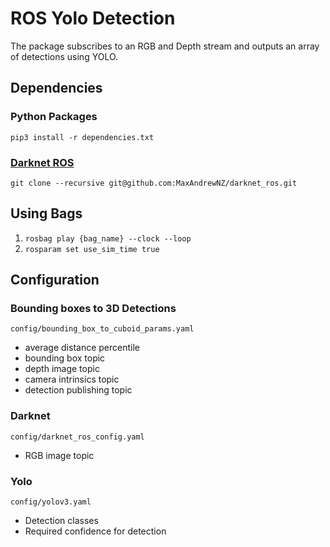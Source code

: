# ROS Yolo Detection

The package subscribes to an RGB and Depth stream and outputs an array of detections using YOLO.

## Dependencies

### Python Packages

`pip3 install -r dependencies.txt`

### [Darknet ROS](https://github.com/MaxAndrewNZ/darknet_ros)

`git clone --recursive git@github.com:MaxAndrewNZ/darknet_ros.git`


## Using Bags

1. `rosbag play {bag_name} --clock --loop`
2. `rosparam set use_sim_time true`

## Configuration

### Bounding boxes to 3D Detections

`config/bounding_box_to_cuboid_params.yaml`

- average distance percentile
- bounding box topic
- depth image topic
- camera intrinsics topic
- detection publishing topic

### Darknet

`config/darknet_ros_config.yaml`

- RGB image topic

### Yolo

`config/yolov3.yaml` 

- Detection classes 
- Required confidence for detection 
